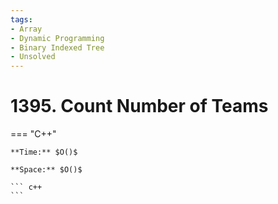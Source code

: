 ```yaml
---
tags:
- Array
- Dynamic Programming
- Binary Indexed Tree
- Unsolved
---
```



# 1395. Count Number of Teams

=== "C++"

    **Time:** $O()$

    **Space:** $O()$

    ``` c++
    ```